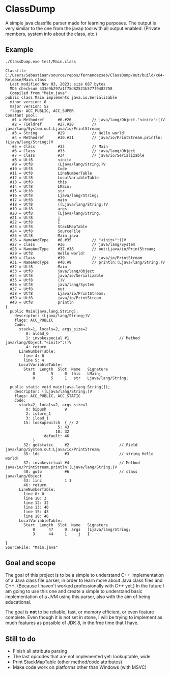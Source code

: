 # ClassDump

A simple java classfile parser made for learning purposes.
The output is very similar to the one from the javap tool with all output enabled. (Private members, system info about the class, etc.)


## Example

```bash
./ClassDump.exe test/Main.class
```

```
Classfile C:/Users/Sebastiaan/source/repos/fernandezseb/ClassDump/out/build/x64-Release/Main.class
  Last modified Nov 03, 2023; size 687 bytes
  MD5 checksum 433e9b297a1f75d82521b577f9482758
  Compiled from "Main.java"
public class Main implements java.io.Serializable
  minor version: 0
  major version: 52
  flags: ACC_PUBLIC, ACC_SUPER
Constant pool:
   #1 = Methodref      #6.#26         // java/lang/Object."<init>":()V
   #2 = Fieldref       #27.#28        // java/lang/System.out:Ljava/io/PrintStream;
   #3 = String         #29            // Hello world!
   #4 = Methodref      #30.#31        // java/io/PrintStream.println:(Ljava/lang/String;)V
   #5 = Class          #32            // Main
   #6 = Class          #33            // java/lang/Object
   #7 = Class          #34            // java/io/Serializable
   #8 = Utf8           <init>
   #9 = Utf8           (Ljava/lang/String;)V
  #10 = Utf8           Code
  #11 = Utf8           LineNumberTable
  #12 = Utf8           LocalVariableTable
  #13 = Utf8           this
  #14 = Utf8           LMain;
  #15 = Utf8           str
  #16 = Utf8           Ljava/lang/String;
  #17 = Utf8           main
  #18 = Utf8           ([Ljava/lang/String;)V
  #19 = Utf8           args
  #20 = Utf8           [Ljava/lang/String;
  #21 = Utf8           j
  #22 = Utf8           I
  #23 = Utf8           StackMapTable
  #24 = Utf8           SourceFile
  #25 = Utf8           Main.java
  #26 = NameAndType    #8.#35         // "<init>":()V
  #27 = Class          #36            // java/lang/System
  #28 = NameAndType    #37.#38        // out:Ljava/io/PrintStream;
  #29 = Utf8           Hello world!
  #30 = Class          #39            // java/io/PrintStream
  #31 = NameAndType    #40.#9         // println:(Ljava/lang/String;)V
  #32 = Utf8           Main
  #33 = Utf8           java/lang/Object
  #34 = Utf8           java/io/Serializable
  #35 = Utf8           ()V
  #36 = Utf8           java/lang/System
  #37 = Utf8           out
  #38 = Utf8           Ljava/io/PrintStream;
  #39 = Utf8           java/io/PrintStream
  #40 = Utf8           println
{
  public Main(java.lang.String);
    descriptor: (Ljava/lang/String;)V
    flags: ACC_PUBLIC
    Code:
      stack=1, locals=2, args_size=2
         0: aload_0
         1: invokespecial #1                      // Method java/lang/Object."<init>":()V
         4: return
      LineNumberTable:
        line 4: 0
        line 5: 4
      LocalVariableTable:
        Start  Length  Slot  Name   Signature
            0       5     0  this   LMain;
            0       5     1   str   Ljava/lang/String;

  public static void main(java.lang.String[]);
    descriptor: ([Ljava/lang/String;)V
    flags: ACC_PUBLIC, ACC_STATIC
    Code:
      stack=2, locals=2, args_size=1
         0: bipush        9
         2: istore_1
         3: iload_1
        15: lookupswitch  { // 2
                       5: 43
                      10: 32
                 default: 46
            }
        32: getstatic     #2                      // Field java/lang/System.out:Ljava/io/PrintStream;
        35: ldc           #3                      // string Hello world!
        37: invokevirtual #4                      // Method java/io/PrintStream.println:(Ljava/lang/String;)V
        40: goto          #6                      // class java/lang/Object
        43: iinc          1 1
        46: return
      LineNumberTable:
        line 8: 0
        line 10: 3
        line 12: 32
        line 13: 40
        line 15: 43
        line 18: 46
      LocalVariableTable:
        Start  Length  Slot  Name   Signature
            0      47     0  args   [Ljava/lang/String;
            3      44     1     j   I

}
SourceFile: "Main.java"
```


## Goal and scope

The goal of this project is to be a simple to understand C++ implementation of a Java class file parser, in order to learn more about Java class files and C++. 
(Because I haven't worked professionally with C++ yet.)
In the future I am going to use this one and create a simple to understand basic implementation of a JVM using this parser, also with the aim of being educational.

The goal is **not** to be reliable, fast, or memory efficient, or even feature complete.
Even though it is not set in stone, I will be trying to implement as much features as possible of JDK 8, in the free time that I have.

## Still to do
* Finish all attribute parsing
* The last opcodes that are not implemented yet: lookuptable, wide
* Print StackMapTable (other method/code attributes)
* Make code work on platforms other than Windows (with MSVC)